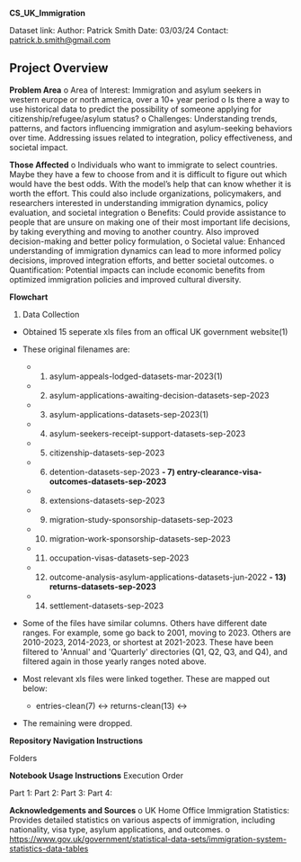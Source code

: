 **CS_UK_Immigration**

Dataset link:
Author: Patrick Smith
Date: 03/03/24
Contact: patrick.b.smith@gmail.com

**Project Overview**
-----------------------
**Problem Area**
o	Area of Interest: Immigration and asylum seekers in western europe or north america, over a 10+ year period
o	Is there a way to use historical data to predict the possibility of someone applying for citizenship/refugee/asylum status?
o	Challenges: Understanding trends, patterns, and factors influencing immigration and asylum-seeking behaviors over time. Addressing issues related to integration, policy effectiveness, and societal impact.

**Those Affected**
o	Individuals who want to immigrate to select countries. Maybe they have a few to choose from and it is difficult to figure out which would have the best odds. With the model’s help that can know whether it is worth the effort. This could also include organizations, policymakers, and researchers interested in understanding immigration dynamics, policy evaluation, and societal integration
o	Benefits: Could provide assistance to people that are unsure on making one of their most important life decisions, by taking everything and moving to another country. Also improved decision-making and better policy formulation, 
o	Societal value: Enhanced understanding of immigration dynamics can lead to more informed policy decisions, improved integration efforts, and better societal outcomes.
o	Quantification: Potential impacts can include economic benefits from optimized immigration policies and improved cultural diversity.


**Flowchart**

1. Data Collection
  - Obtained 15 seperate xls files from an offical UK government website(1)
  - These original filenames are:
    - 1) asylum-appeals-lodged-datasets-mar-2023(1)
    - 2) asylum-applications-awaiting-decision-datasets-sep-2023
    - 3) asylum-applications-datasets-sep-2023(1)
    - 4) asylum-seekers-receipt-support-datasets-sep-2023
    - 5) citizenship-datasets-sep-2023
    - 6) detention-datasets-sep-2023
    **- 7) entry-clearance-visa-outcomes-datasets-sep-2023**
    - 8) extensions-datasets-sep-2023
    - 9) migration-study-sponsorship-datasets-sep-2023
    - 10) migration-work-sponsorship-datasets-sep-2023
    - 11) occupation-visas-datasets-sep-2023
    - 12) outcome-analysis-asylum-applications-datasets-jun-2022
    **- 13) returns-datasets-sep-2023**
    - 14) settlement-datasets-sep-2023
        
  - Some of the files have similar columns. Others have different date ranges. For example, some go back to 2001, moving to 2023. Others are 2010-2023, 2014-2023, or shortest at 2021-2023. These have been filtered to 'Annual' and 'Quarterly' directories (Q1, Q2, Q3, and Q4), and filtered again in those yearly ranges noted above.
  
  - Most relevant xls files were linked together. These are mapped out below:
    - entries-clean(7) <-> returns-clean(13) <->


  - The remaining were dropped.

**Repository Navigation Instructions**

Folders


**Notebook Usage Instructions**
Execution Order

Part 1:
Part 2:
Part 3:
Part 4:

**Acknowledgements and Sources**
o	UK Home Office Immigration Statistics: Provides detailed statistics on various aspects of immigration, including nationality, visa type, asylum applications, and outcomes.
  o	https://www.gov.uk/government/statistical-data-sets/immigration-system-statistics-data-tables
